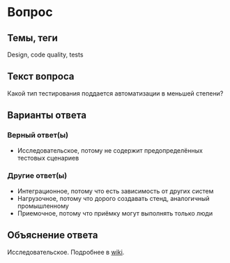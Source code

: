 # Вопрос

## Темы, теги

Design, code quality, tests

## Текст вопроса

Какой тип тестирования поддается автоматизации в меньшей степени?

## Варианты ответа

### Верный ответ(ы)

* Исследовательское, потому не содержит предопределённых тестовых сценариев

### Другие ответ(ы)

* Интеграционное, потому что есть зависимость от других систем
* Нагрузочное, потому что дорого создавать стенд, аналогичный промышленному
* Приемочное, потому что приёмку могут выполнять только люди

## Объяснение ответа

Исследовательское. Подробнее в [wiki](https://technical-excellence.ru/wiki/TestPyramid).
